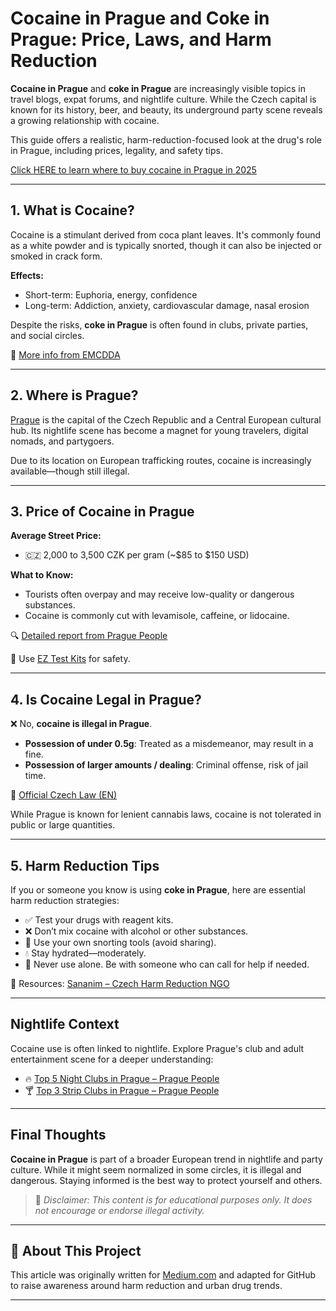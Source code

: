 # Cocaine in Prague and Coke in Prague: Price, Laws, and Harm Reduction

**Cocaine in Prague** and **coke in Prague** are increasingly visible topics in travel blogs, expat forums, and nightlife culture. While the Czech capital is known for its history, beer, and beauty, its underground party scene reveals a growing relationship with cocaine.

This guide offers a realistic, harm-reduction-focused look at the drug's role in Prague, including prices, legality, and safety tips.

[Click HERE to learn where to buy cocaine in Prague in 2025](https://rentry.co/coke-in-prague)

---

## 1. What is Cocaine?

Cocaine is a stimulant derived from coca plant leaves. It's commonly found as a white powder and is typically snorted, though it can also be injected or smoked in crack form.

**Effects:**
- Short-term: Euphoria, energy, confidence
- Long-term: Addiction, anxiety, cardiovascular damage, nasal erosion

Despite the risks, **coke in Prague** is often found in clubs, private parties, and social circles.

📘 [More info from EMCDDA](https://www.emcdda.europa.eu/publications/drug-profiles/cocaine_en)

---

## 2. Where is Prague?

[Prague](https://en.wikipedia.org/wiki/Prague) is the capital of the Czech Republic and a Central European cultural hub. Its nightlife scene has become a magnet for young travelers, digital nomads, and partygoers.

Due to its location on European trafficking routes, cocaine is increasingly available—though still illegal.

---

## 3. Price of Cocaine in Prague

**Average Street Price:**
- 🇨🇿 2,000 to 3,500 CZK per gram (~$85 to $150 USD)

**What to Know:**
- Tourists often overpay and may receive low-quality or dangerous substances.
- Cocaine is commonly cut with levamisole, caffeine, or lidocaine.

🔍 [Detailed report from Prague People](https://praguepeople.com/cocaine-in-prague-czech-republic/)

🧪 Use [EZ Test Kits](https://www.eztest.com/) for safety.

---

## 4. Is Cocaine Legal in Prague?

❌ No, **cocaine is illegal in Prague**.

- **Possession of under 0.5g**: Treated as a misdemeanor, may result in a fine.
- **Possession of larger amounts / dealing**: Criminal offense, risk of jail time.

📄 [Official Czech Law (EN)](https://www.psp.cz/sqw/hl.sqw?cz=40&r=2009)

While Prague is known for lenient cannabis laws, cocaine is not tolerated in public or large quantities.

---

## 5. Harm Reduction Tips

If you or someone you know is using **coke in Prague**, here are essential harm reduction strategies:

- ✅ Test your drugs with reagent kits.
- ❌ Don’t mix cocaine with alcohol or other substances.
- 🧼 Use your own snorting tools (avoid sharing).
- 💧 Stay hydrated—moderately.
- 👥 Never use alone. Be with someone who can call for help if needed.

🏥 Resources: [Sananim – Czech Harm Reduction NGO](https://www.sananim.cz/)

---

## Nightlife Context

Cocaine use is often linked to nightlife. Explore Prague's club and adult entertainment scene for a deeper understanding:

- 🔥 [Top 5 Night Clubs in Prague – Prague People](https://praguepeople.com/top-5-night-clubs-in-prague/)
- 🍸 [Top 3 Strip Clubs in Prague – Prague People](https://praguepeople.com/top-3-strip-clubs-in-prague/)

---

## Final Thoughts

**Cocaine in Prague** is part of a broader European trend in nightlife and party culture. While it might seem normalized in some circles, it is illegal and dangerous. Staying informed is the best way to protect yourself and others.

> 🚨 _Disclaimer: This content is for educational purposes only. It does not encourage or endorse illegal activity._

---

## 📌 About This Project

This article was originally written for [Medium.com](https://medium.com/) and adapted for GitHub to raise awareness around harm reduction and urban drug trends.

---
